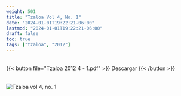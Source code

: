 ```yaml
---
weight: 501
title: "Tzaloa Vol 4, No. 1"
date: "2024-01-01T19:22:21-06:00"
lastmod: "2024-01-01T19:22:21-06:00"
draft: false
toc: true
tags: ["tzaloa", "2012"]
---
```


######
{{< button file="Tzaloa 2012 4 - 1.pdf" >}}   Descargar {{< /button >}} 
######
![Tzaloa vol 4, no. 1](images/portada/4-1.jpeg)